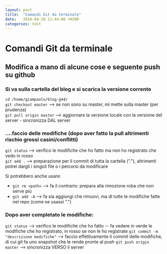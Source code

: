 ```yaml
---
layout: post
title:  "Comandi Git da terminale"
date:   2016-04-20 11:44:00 +0200
categories: test
---
```

# Comandi Git da terminale

## Modifica a mano di alcune cose e seguente push su github

### Si va sulla cartella del blog e si scarica la versione corrente
`cd /home/giampaolo/blog-g44/`  
`git checkout master` --> se non sono su master, mi mette sulla master (per prudenza)  
`git pull origin master` --> aggiornare la versione locale con la versione del server - sincronizza DAL server  

### ....faccio delle modifiche (**dopo aver fatto la pull altrimenti rischio grossi casini/conflitti**)

`git status` --> verifico le modifiche che ho fatto ma non ho registrato che vedo in rosso  
`git add .`  --> preparazione per il commit di tutta la cartella ("."), altrimenti potrei dargli i singoli file o i percorsi da modificare  

Si potrebbero anche usare:

* `git rm <path>` --> fa il contrario: prepara alla rimozione roba che non serve più
* `git add -A` --> fa sia aggiungi che rimuovi, ma di tutte le modifiche fatte nel repo (come se usassi ".")

### Dopo aver completato le modifiche:
`git status`  --> verifico le modifiche che ho fatto -- fa vedere in verde le modifiche che ho registrato, in rosso se non le ho registrate
`git commit -m "descrizione modifiche"` --> faccio effettivamente il commit delle modifiche, di cui git fa uno snapshot che le rende pronte al push
`git push origin master` --> sincronizza VERSO il server

